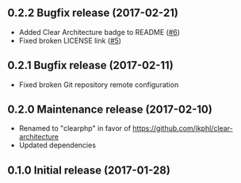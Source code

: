 ## 0.2.2 Bugfix release (2017-02-21)

* Added Clear Architecture badge to README ([#6](https://github.com/jkphl/generator-clearphp/issues/6))
* Fixed broken LICENSE link ([#5](https://github.com/jkphl/generator-clearphp/issues/5))

## 0.2.1 Bugfix release (2017-02-11)

* Fixed broken Git repository remote configuration

## 0.2.0 Maintenance release (2017-02-10)

* Renamed to "clearphp" in favor of https://github.com/jkphl/clear-architecture
* Updated dependencies

## 0.1.0 Initial release (2017-01-28)
